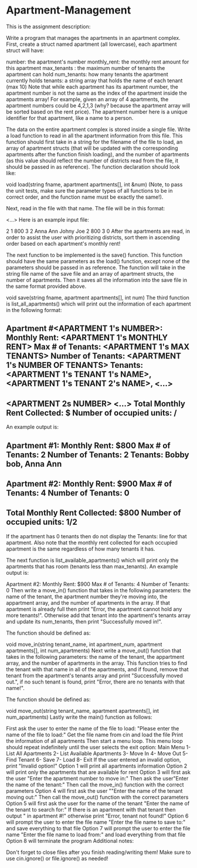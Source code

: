 # Apartment-Management
This is the assignment description: 

Write a program that manages the apartments in an apartment complex. First, create a struct named apartment (all lowercase), each apartment struct will have:

number: the apartment's number
monthly_rent: the monthly rent amount for this apartment
max_tenants : the maximum number of tenants the apartment can hold
num_tenants: how many tenants the apartment currently holds
tenants: a string array that holds the name of each tenant (max 10)
Note that while each apartment has its apartment number, the apartment number is not the same as the index of the apartment inside the apartments array! For example, given an array of 4 apartments, the apartment numbers could be 4,2,1,3 (why? because the apartment array will be sorted based on the rent price). The apartment number here is a unique identifier for that apartment, like a name to a person.

The data on the entire apartment complex is stored inside a single file. Write a load function to read in all the apartment information from this file. This function should first take in a string for the filename of the file to load, an array of apartment structs (that will be updated with the corresponding apartments after the function finish loading), and the number of apartments (as this value should reflect the number of districts read from the file, it should be passed in as reference). The function declaration should look like:

void load(string fname, apartment apartments[], int &num)
(Note, to pass the unit tests, make sure the parameter types of all functions to be in correct order, and the function name must be exactly the same!).

Next, read in the file with that name. The file will be in this format:

<NUMBER OF APARTMENTS>
<APARTMENT 1's NUMBER>
<APARTMENT 1's MONTHLY RENT>
<APARTMENT 1's MAX TENANTS>
<APARTMENT 1's NUMBER OF TENANTS>
<APARTMENT 1's TENANT 1's NAME>
<APARTMENT 1's TENANT 2's NAME>
<APARTMENT 2s NUMBER>
<...>
Here is an example input file:

2
1
800
3
2
Anna Ann
Johny Joe
2
800
3
0
After the apartments are read, in order to assist the user with prioritizing districts, sort them in ascending order based on each apartment's monthly rent!

The next function to be implemented is the save() function. This function should have the same parameters as the load() function, except none of the parameters should be passed in as reference. The function will take in the string file name of the save file and an array of apartment structs, the number of apartments. Then it saves all the information into the save file in the same format provided above.

void save(string fname, apartment apartments[], int num)
The third function is list_all_apartments() which will print out the information of each apartment in the following format:

Apartment #<APARTMENT 1's NUMBER>:
Monthly Rent: <APARTMENT 1's MONTHLY RENT>
Max # of Tenants: <APARTMENT 1's MAX TENANTS>
Number of Tenants: <APARTMENT 1's NUMBER OF TENANTS>
Tenants: <APARTMENT 1's TENANT 1's NAME>, <APARTMENT 1's TENANT 2's NAME>, <...>
---
<APARTMENT 2s NUMBER>
<...>
Total Monthly Rent Collected: $<TOTAL MONTHLY RENT>
Number of occupied units: <OCCUPIED APARTMENTS>/<ALL APARTMENTS>
---
An example output is:

Apartment #1:
Monthly Rent: $800
Max # of Tenants: 2
Number of Tenants: 2
Tenants: Bobby bob, Anna Ann
---
Apartment #2:
Monthly Rent: $900
Max # of Tenants: 4
Number of Tenants: 0
---
Total Monthly Rent Collected: $800
Number of occupied units: 1/2
---
If the apartment has 0 tenants then do not display the Tenants: line for that apartment. Also note that the monthly rent collected for each occupied apartment is the same regardless of how many tenants it has.

The next function is list_available_apartments() which will print only the apartments that has room (tenants less than max_tenants). An example output is:

Apartment #2:
Monthly Rent: $900
Max # of Tenants: 4
Number of Tenants: 0
Then write a move_in() function that takes in the following parameters: the name of the tenant, the apartment number they're moving into, the appartment array, and the number of apartments in the array. If that apartment is already full then print "Error, the apartment cannot hold any more tenants!". Otherwise add that tenant into the apartment's tenants array and update its num_tenants, then print "Successfully moved in!".

The function should be defined as:

void move_in(string tenant_name, int apartment_num, apartment apartments[], int num_apartments)
Next write a move_out() function that takes in the following parameters: the name of the tenant, the appartment array, and the number of apartments in the array. This function tries to find the tenant with that name in all of the apartments, and if found, remove that tenant from the apartment's tenants array and print "Successfully moved out.", if no such tenant is found, print "Error, there are no tenants with that name!".

The function should be defined as:

void move_out(string tenant_name, apartment apartments[], int num_apartments)
Lastly write the main() function as follows:

First ask the user to enter the name of the file to load: "Please enter the name of the file to load:"
Get the file name from cin and load the file
Print the information of all apartments
Then start a menu loop. This menu loop should repeat indefinitely until the user selects the exit option:
Main Menu
1- List All Apartments
2- List Available Apartments
3- Move In
4- Move Out
5- Find Tenant
6- Save
7- Load
8- Exit
If the user entered an invalid option, print "Invalid option!"
Option 1 will print all apartments information
Option 2 will print only the apartments that are available for rent
Option 3 will first ask the user "Enter the apartment number to move in:"
Then ask the user"Enter the name of the tenant:"
Then call the move_in() function with the correct parameters
Option 4 will first ask the user ""Enter the name of the tenant moving out:"
Then call the move_out() function with the correct parameters
Option 5 will first ask the user for the name of the tenant "Enter the name of the tenant to search for:"
If there is an apartment with that tenant then output "<NAME> in apartment #<APARTMENT NUMBER>!" otherwise print "Error, tenant not found!"
Option 6 will prompt the user to enter the file name "Enter the file name to save to:" and save everything to that file
Option 7 will prompt the user to enter the file name "Enter the file name to load from:" and load everything from that file
Option 8 will terminate the program
Additional notes:

Don't forget to close files after you finish reading/writing them!
Make sure to use cin.ignore() or file.ignore() as needed!
